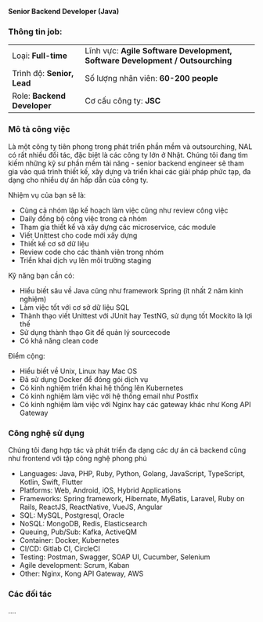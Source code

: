 **Senior Backend Developer (Java)**

### Thông tin job:

|||
|--------------------------|----------------|
| Loại: **Full-time** | Lĩnh vực: **Agile Software Development,  Software Development / Outsourching** |
| Trình độ: **Senior, Lead** | Số lượng nhân viên: **60-200 people** |
| Role: **Backend Developer** | Cơ cấu công ty: **JSC** |

### Mô tả công việc

Là một công ty tiên phong trong phát triển phần mềm và outsourching, NAL có rất nhiều đối tác, đặc biệt là các công ty lớn ở Nhật. Chúng tôi đang tìm kiếm những kỹ sư phần mềm tài năng - senior backend engineer sẽ tham gia vào quá trình thiết kế, xây dựng và triển khai các giải pháp phức tạp, đa dạng cho nhiều dự án hấp dẫn của công ty.

Nhiệm vụ của bạn sẽ là:

* Cùng cả nhóm lập kế hoạch làm việc cũng như review công việc
* Daily đồng bộ công việc trong cả nhóm
* Tham gia thiết kế và xây dựng các microservice, các module
* Viết Unittest cho code mới xây dựng
* Thiết kế cơ sở dữ liệu
* Review code cho các thành viên trong nhóm
* Triển khai dịch vụ lên môi trường staging

Kỹ năng bạn cần có:

* Hiểu biết sâu về Java cũng như framework Spring (ít nhất 2 năm kinh nghiệm)
* Làm việc tốt với cơ sở dữ liệu SQL
* Thành thạo viết Unittest với JUnit hay TestNG, sử dụng tốt Mockito là lợi thế
* Sử dụng thành thạo Git để quản lý sourcecode
* Có khả năng clean code 

Điểm cộng:

* Hiểu biết về Unix, Linux hay Mac OS
* Đã sử dụng Docker để đóng gói dịch vụ
* Có kinh nghiệm triển khai hệ thống lên Kubernetes
* Có kinh nghiệm làm việc với hệ thống email như Postfix
* Có kinh nghiệm làm việc với Nginx hay các gateway khác như Kong API Gateway

### Công nghệ sử dụng

Chúng tôi đang hợp tác và phát triển đa dạng các dự án cả backend cũng như frontend với tập công nghệ phong phú

* Languages: Java, PHP, Ruby, Python, Golang, JavaScript, TypeScript, Kotlin, Swift, Flutter
* Platforms: Web, Android, iOS, Hybrid Applications
* Frameworks: Spring framework, Hibernate, MyBatis, Laravel, Ruby on Rails, ReactJS, ReactNative, VueJS, Angular
* SQL: MySQL, Postgresql, Oracle
* NoSQL: MongoDB, Redis, Elasticsearch
* Queuing, Pub/Sub: Kafka, ActiveQM
* Container: Docker, Kubernetes
* CI/CD: Gitlab CI, CircleCI
* Testing: Postman, Swagger, SOAP UI, Cucumber, Selenium
* Agile development: Scrum, Kaban
* Other: Nginx, Kong API Gateway, AWS

### Các đối tác

....